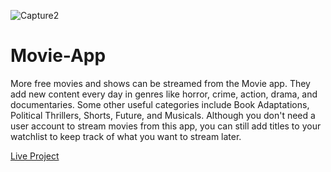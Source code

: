 ![Capture2](https://user-images.githubusercontent.com/105916453/212879770-6195ae7f-e171-4038-ac9c-cff448eaf847.PNG)

# Movie-App

More free movies and shows can be streamed from the Movie app. They add new content every day in genres like horror, crime, action, drama, and documentaries. Some other useful categories include Book Adaptations, Political Thrillers, Shorts, Future, and Musicals.
Although you don't need a user account to stream movies from this app, you can still add titles to your watchlist to keep track of what you want to stream later.

<a href="https://zesty-starburst-de595c.netlify.app/"> Live Project <a/>
